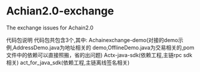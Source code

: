 # Achian2.0-exchange
The exchange issues for Achain2.0

代码包说明
代码包共包含3个,其中:
Achainexchange-demo(对接的demo示例,AddressDemo.java为地址相关的
demo,OfflineDemo.java为交易相关的,pom⽂件中的依赖可以直接照搬，省的出问题)
Actx-java-sdk(依赖⼯程,主链rpc sdk相关)
act_for_java_sdk(依赖⼯程,主链离线签名相关)
